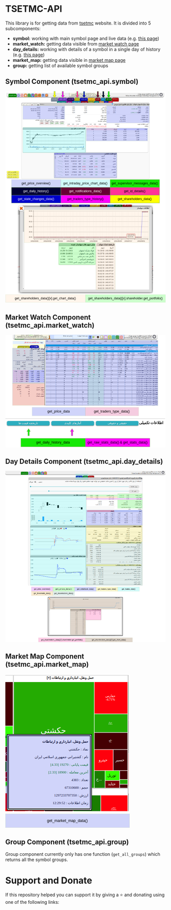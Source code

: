 # TSETMC-API

This library is for getting data from [tsetmc](http://tsetmc.com) website. It is divided into 5 subcomponents:

- **symbol:** working with main symbol page and live data (e.g. [this page](http://www.tsetmc.com/loader.aspx?ParTree=151311&i=43362635835198978))
- **market_watch:** getting data visible from [market watch page](http://www.tsetmc.com/Loader.aspx?ParTree=15131F)
- **day_details:** working with details of a symbol in a single day of history (e.g. [this page](http://cdn.tsetmc.com/History/43362635835198978/20221029))
- **market_map:** getting data visible in [market map page](http://main.tsetmc.com/marketmap)
- **group:** getting list of available symbol groups

## Symbol Component (tsetmc_api.symbol)

![Symbol Component](/docs/images/Symbol.png)

## Market Watch Component (tsetmc_api.market_watch)

![Market Watch Component](/docs/images/MarketWatch.png)

## Day Details Component (tsetmc_api.day_details)

![Day Details Component](/docs/images/DayDetails.png)

## Market Map Component (tsetmc_api.market_map)

![Market Map Component](/docs/images/MarketMap.png)

## Group Component (tsetmc_api.group)

Group component currently only has one function (`get_all_groups`) which returns all the symbol groups.

# Support and Donate
If this repository helped you can support it by giving a :star: and donating using one of the following links:

